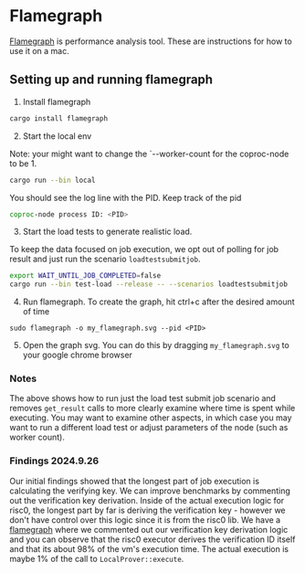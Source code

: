 # Flamegraph

[Flamegraph](https://github.com/flamegraph-rs/flamegraph?tab=readme-ov-file) is performance analysis tool. These are instructions for how to use it on a mac.

## Setting up and running flamegraph

1. Install  flamegraph

```sh
cargo install flamegraph
```

2. Start the local env

Note: your might want to change the `--worker-count for the coproc-node to be 1.

```sh
cargo run --bin local
```

You should see the log line with the PID. Keep track of the pid

```sh
coproc-node process ID: <PID>
```

3. Start the load tests to generate realistic load.

To keep the data focused on job execution, we opt out of polling for job result and just run the scenario `loadtestsubmitjob`.

```sh
export WAIT_UNTIL_JOB_COMPLETED=false
cargo run --bin test-load --release -- --scenarios loadtestsubmitjob
```

4. Run flamegraph. To create the graph, hit ctrl+c after the desired amount of time

```
sudo flamegraph -o my_flamegraph.svg --pid <PID>
```

5. Open the graph svg. You can do this by dragging `my_flamegraph.svg` to your google chrome browser

### Notes

The above shows how to run just the load test submit job scenario and removes `get_result` calls to more clearly examine where time is spent while executing. You may want to examine other aspects, in which case you may want to run a different load test or adjust parameters of the node (such as worker count).


### Findings 2024.9.26

Our initial findings showed that the longest part of job execution is calculating the verifying key. We can improve benchmarks by commenting out the verification key derivation. Inside of the actual execution logic for risc0, the longest part by far is deriving the verification key - however we don't have control over this logic since it is from the risc0 lib. We have a [flamegraph](./assets/submit_job_flamegraph.svg) where we commented out our verification key derivation logic and you can observe that the risc0 executor derives the verification ID itself and that its about 98% of the vm's execution time. The actual execution is maybe 1% of the call to `LocalProver::execute`.
